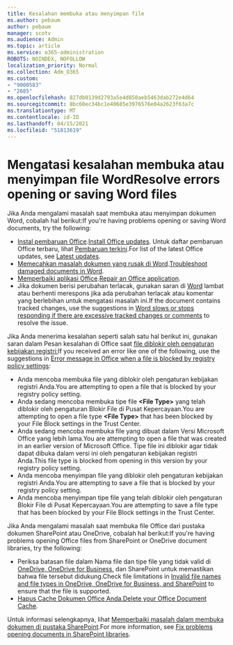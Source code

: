 ```yaml
---
title: Kesalahan membuka atau menyimpan file
ms.author: pebaum
author: pebaum
manager: scotv
ms.audience: Admin
ms.topic: article
ms.service: o365-administration
ROBOTS: NOINDEX, NOFOLLOW
localization_priority: Normal
ms.collection: Adm_O365
ms.custom:
- "9000583"
- "2685"
ms.openlocfilehash: 827db0139d2793a5e4d850aeb5463dab272e4d64
ms.sourcegitcommit: 8bc60ec34bc1e40685e3976576e04a2623f63a7c
ms.translationtype: MT
ms.contentlocale: id-ID
ms.lasthandoff: 04/15/2021
ms.locfileid: "51813619"
---
```

# <a name="resolve-errors-opening-or-saving-word-files"></a><span data-ttu-id="0a902-102">Mengatasi kesalahan membuka atau menyimpan file Word</span><span class="sxs-lookup"><span data-stu-id="0a902-102">Resolve errors opening or saving Word files</span></span>

<span data-ttu-id="0a902-103">Jika Anda mengalami masalah saat membuka atau menyimpan dokumen Word, cobalah hal berikut:</span><span class="sxs-lookup"><span data-stu-id="0a902-103">If you're having problems opening or saving Word documents, try the following:</span></span>

- <span data-ttu-id="0a902-104">[Instal pembaruan Office](https://support.office.com/article/2ab296f3-7f03-43a2-8e50-46de917611c5).</span><span class="sxs-lookup"><span data-stu-id="0a902-104">[Install Office updates](https://support.office.com/article/2ab296f3-7f03-43a2-8e50-46de917611c5).</span></span> <span data-ttu-id="0a902-105">Untuk daftar pembaruan Office terbaru, lihat [Pembaruan terkini](https://docs.microsoft.com/officeupdates/office-updates-msi).</span><span class="sxs-lookup"><span data-stu-id="0a902-105">For list of the latest Office updates, see [Latest updates](https://docs.microsoft.com/officeupdates/office-updates-msi).</span></span>
- <span data-ttu-id="0a902-106">[Memecahkan masalah dokumen yang rusak di Word](https://docs.microsoft.com/office/troubleshoot/word/damaged-documents-in-word).</span><span class="sxs-lookup"><span data-stu-id="0a902-106">[Troubleshoot damaged documents in Word](https://docs.microsoft.com/office/troubleshoot/word/damaged-documents-in-word).</span></span>
- <span data-ttu-id="0a902-107">[Memperbaiki aplikasi Office](https://support.office.com/Article/Repair-an-Office-application-7821d4b6-7c1d-4205-aa0e-a6b40c5bb88b).</span><span class="sxs-lookup"><span data-stu-id="0a902-107">[Repair an Office application](https://support.office.com/Article/Repair-an-Office-application-7821d4b6-7c1d-4205-aa0e-a6b40c5bb88b).</span></span>
- <span data-ttu-id="0a902-108">Jika dokumen berisi perubahan terlacak, gunakan saran di [Word](https://docs.microsoft.com/office/troubleshoot/word/word-stops-responding) lambat atau berhenti merespons jika ada perubahan terlacak atau komentar yang berlebihan untuk mengatasi masalah ini.</span><span class="sxs-lookup"><span data-stu-id="0a902-108">If the document contains tracked changes, use the suggestions in [Word slows or stops responding if there are excessive tracked changes or comments](https://docs.microsoft.com/office/troubleshoot/word/word-stops-responding) to resolve the issue.</span></span>

<span data-ttu-id="0a902-109">Jika Anda menerima kesalahan seperti salah satu hal berikut ini, gunakan saran dalam Pesan kesalahan di Office saat [file diblokir oleh pengaturan kebijakan registri:](https://docs.microsoft.com/office/troubleshoot/settings/file-blocked-in-office)</span><span class="sxs-lookup"><span data-stu-id="0a902-109">If you received an error like one of the following, use the suggestions in [Error message in Office when a file is blocked by registry policy settings](https://docs.microsoft.com/office/troubleshoot/settings/file-blocked-in-office):</span></span>

- <span data-ttu-id="0a902-110">Anda mencoba membuka file yang diblokir oleh pengaturan kebijakan registri Anda.</span><span class="sxs-lookup"><span data-stu-id="0a902-110">You are attempting to open a file that is blocked by your registry policy setting.</span></span>
- <span data-ttu-id="0a902-111">Anda sedang mencoba membuka tipe file **\<File Type\>** yang telah diblokir oleh pengaturan Blokir File di Pusat Kepercayaan.</span><span class="sxs-lookup"><span data-stu-id="0a902-111">You are attempting to open a file type **\<File Type\>** that has been blocked by your File Block settings in the Trust Center.</span></span>
- <span data-ttu-id="0a902-112">Anda sedang mencoba membuka file yang dibuat dalam Versi Microsoft Office yang lebih lama.</span><span class="sxs-lookup"><span data-stu-id="0a902-112">You are attempting to open a file that was created in an earlier version of Microsoft Office.</span></span> <span data-ttu-id="0a902-113">Tipe file ini diblokir agar tidak dapat dibuka dalam versi ini oleh pengaturan kebijakan registri Anda.</span><span class="sxs-lookup"><span data-stu-id="0a902-113">This file type is blocked from opening in this version by your registry policy setting.</span></span>
- <span data-ttu-id="0a902-114">Anda mencoba menyimpan file yang diblokir oleh pengaturan kebijakan registri Anda.</span><span class="sxs-lookup"><span data-stu-id="0a902-114">You are attempting to save a file that is blocked by your registry policy setting.</span></span>
- <span data-ttu-id="0a902-115">Anda mencoba menyimpan tipe file yang telah diblokir oleh pengaturan Blokir File di Pusat Kepercayaan.</span><span class="sxs-lookup"><span data-stu-id="0a902-115">You are attempting to save a file type that has been blocked by your File Block settings in the Trust Center.</span></span>

<span data-ttu-id="0a902-116">Jika Anda mengalami masalah saat membuka file Office dari pustaka dokumen SharePoint atau OneDrive, cobalah hal berikut:</span><span class="sxs-lookup"><span data-stu-id="0a902-116">If you're having problems opening Office files from SharePoint or OneDrive document libraries, try the following:</span></span>

- <span data-ttu-id="0a902-117">Periksa batasan file dalam Nama file dan tipe file yang tidak valid di [OneDrive, OneDrive for Business,](https://support.office.com/article/64883a5d-228e-48f5-b3d2-eb39e07630fa) dan SharePoint untuk memastikan bahwa file tersebut didukung.</span><span class="sxs-lookup"><span data-stu-id="0a902-117">Check file limitations in [Invalid file names and file types in OneDrive, OneDrive for Business, and SharePoint](https://support.office.com/article/64883a5d-228e-48f5-b3d2-eb39e07630fa) to ensure that the file is supported.</span></span> 
- <span data-ttu-id="0a902-118">[Hapus Cache Dokumen Office Anda.](https://support.office.com/article/b1d3765e-d71b-4bb8-99ca-acd22c42995d
)</span><span class="sxs-lookup"><span data-stu-id="0a902-118">[Delete your Office Document Cache](https://support.office.com/article/b1d3765e-d71b-4bb8-99ca-acd22c42995d
).</span></span> 

<span data-ttu-id="0a902-119">Untuk informasi selengkapnya, lihat [Memperbaiki masalah dalam membuka dokumen di pustaka SharePoint](https://support.office.com/article/31329fa1-4ad0-47fc-95d8-bb0c5b12a536).</span><span class="sxs-lookup"><span data-stu-id="0a902-119">For more information, see [Fix problems opening documents in SharePoint libraries](https://support.office.com/article/31329fa1-4ad0-47fc-95d8-bb0c5b12a536).</span></span>